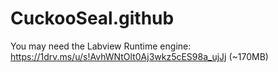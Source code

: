# CuckooSeal.github
You may need the Labview Runtime engine:
https://1drv.ms/u/s!AvhWNtOlt0Aj3wkz5cES98a_ujJj  (~170MB)
